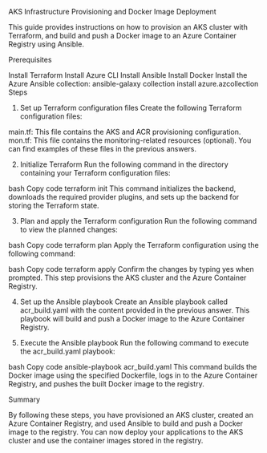 AKS Infrastructure Provisioning and Docker Image Deployment

This guide provides instructions on how to provision an AKS cluster with Terraform, and build and push a Docker image to an Azure Container Registry using Ansible.

Prerequisites

Install Terraform
Install Azure CLI
Install Ansible
Install Docker
Install the Azure Ansible collection: ansible-galaxy collection install azure.azcollection
Steps

1. Set up Terraform configuration files
Create the following Terraform configuration files:

main.tf: This file contains the AKS and ACR provisioning configuration.
mon.tf: This file contains the monitoring-related resources (optional).
You can find examples of these files in the previous answers.

2. Initialize Terraform
Run the following command in the directory containing your Terraform configuration files:

bash
Copy code
terraform init
This command initializes the backend, downloads the required provider plugins, and sets up the backend for storing the Terraform state.

3. Plan and apply the Terraform configuration
Run the following command to view the planned changes:

bash
Copy code
terraform plan
Apply the Terraform configuration using the following command:

bash
Copy code
terraform apply
Confirm the changes by typing yes when prompted. This step provisions the AKS cluster and the Azure Container Registry.

4. Set up the Ansible playbook
Create an Ansible playbook called acr_build.yaml with the content provided in the previous answer. This playbook will build and push a Docker image to the Azure Container Registry.

5. Execute the Ansible playbook
Run the following command to execute the acr_build.yaml playbook:

bash
Copy code
ansible-playbook acr_build.yaml
This command builds the Docker image using the specified Dockerfile, logs in to the Azure Container Registry, and pushes the built Docker image to the registry.

Summary

By following these steps, you have provisioned an AKS cluster, created an Azure Container Registry, and used Ansible to build and push a Docker image to the registry. You can now deploy your applications to the AKS cluster and use the container images stored in the registry.